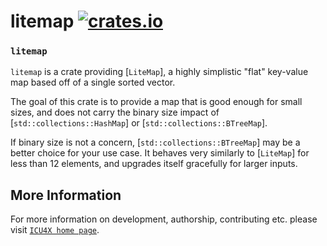 # litemap [![crates.io](http://meritbadge.herokuapp.com/litemap)](https://crates.io/crates/litemap)

### `litemap`

`litemap` is a crate providing [`LiteMap`], a highly simplistic "flat" key-value map
based off of a single sorted vector.

The goal of this crate is to provide a map that is good enough for small
sizes, and does not carry the binary size impact of [`std::collections::HashMap`]
or [`std::collections::BTreeMap`].

If binary size is not a concern, [`std::collections::BTreeMap`] may be a better choice
for your use case. It behaves very similarly to [`LiteMap`] for less than 12 elements,
and upgrades itself gracefully for larger inputs.


## More Information

For more information on development, authorship, contributing etc. please visit [`ICU4X home page`](https://github.com/unicode-org/icu4x).
